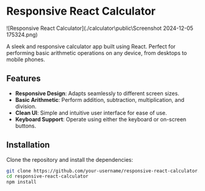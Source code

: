 # Responsive React Calculator

![Responsive React Calculator](./calculator\public\Screenshot 2024-12-05 175324.png)

A sleek and responsive calculator app built using React. Perfect for performing basic arithmetic operations on any device, from desktops to mobile phones.

## Features

- **Responsive Design**: Adapts seamlessly to different screen sizes.
- **Basic Arithmetic**: Perform addition, subtraction, multiplication, and division.
- **Clean UI**: Simple and intuitive user interface for ease of use.
- **Keyboard Support**: Operate using either the keyboard or on-screen buttons.

## Installation

Clone the repository and install the dependencies:

```bash
git clone https://github.com/your-username/responsive-react-calculator.git
cd responsive-react-calculator
npm install

